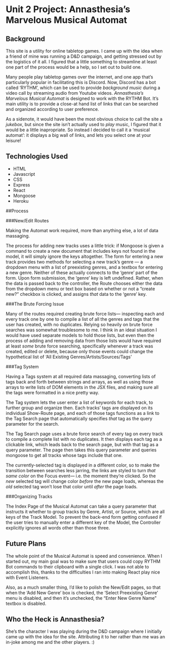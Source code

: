 # Unit 2 Project: Annasthesia’s Marvelous Musical Automat

## Background

This site is a utility for online tabletop games. I came up with the idea when a friend of mine was running a D&D campaign, and getting stressed out by the logistics of it all. I figured that a little something to streamline at least one part of the process would be a help, so I set out to build one.

Many people play tabletop games over the internet, and one app that’s particularly popular in facilitating this is Discord. Now, Discord has a bot called ‘RYTHM’, which can be used to provide *background music* during a video call by streaming audio from Youtube videos. *Annasthesia’s Marvelous Musical Automat* is designed to work with the RYTHM Bot. It’s main utility is to provide a close-at hand list of links that can be searched and organized according to user preference.

As a sidenote, it would have been the most obvious choice to call the site a *jukebox*, but since the site isn’t actually used to *play* music, I figured that it would be a little inapropriate. So instead I decided to call it a ‘musical automat’: it displays a big wall of links, and lets you select one at your leisure!

## Technologies Used

- HTML
- Javascript
- CSS
- Express
- React
- Mongoose
- Heroku

##Process

###New/Edit Routes

Making the Automat work required, more than anything else, a lot of data massaging.

The process for adding new tracks uses a little trick: if Mongoose is given a command to create a new document that includes keys not found in the model, it will simply ignore the keys altogether. The form for entering a new track provides two methods for selecting a new track’s genre — a dropdown menu with a list of preexisting genres, and a textbox for entering a new genre. Neither of these actually connects to the ‘genre’ part of the form. Upon form submission, the ‘genre’ key is left undefined. Rather, when the data is passed back to the controller, the Route chooses either the data from the dropdown menu or text box based on whether or not a “create new?” checkbox is clicked, and assigns *that* data to the ‘genre’ key.

###The Brute Forcing Issue

Many of the routes required creating brute force lists— inspecting each and every track one by one to compile a list of all the genres and tags that the user has created, with no duplicates. Relying so heavily on brute force searches was somewhat troublesome to me. I think in an ideal situation I would have used separate models to hold those lists, but even then the process of adding and removing data from those lists would have required at least *some* brute force searching, specifically whenever a track was created, edited or delete, because only those events could change the hypothetical list of ‘All Existing Genres/Artists/Sources/Tags’

###Tag System

Having a Tags system at all required data massaging, converting lists of tags back and forth between strings and arrays, as well as using those arrays to write lists of DOM elements in the JSX files, and making sure all the tags were formatted in a nice pretty way.

The Tag system lets the user enter a list of keywords for each track, to further group and organize then. Each tracks’ tags are displayed on its individual Show-Route page, and each of those tags functions as a link to the Tag Search page that automatically specifies *that* tag as the query parameter for the search.

The Tag Search page uses a brute force search of every tag on every track to compile a complete list with no duplicates. It then displays each tag as a clickable link, which leads back to the search page, but with that tag as a query parameter. The page then takes this query parameter and queries mongoose to get all tracks whose tags include that one.

The currently-selected tag is displayed in a different color, so to make the transition between searches less jarring, the links are styled to turn *that same color* on the Focus event— i.e. the moment they’re clicked. So the *new* selected tag will change color *before* the new page loads, whereas the *old* selected tag won’t lose that color until *after* the page loads.   

###Organizing Tracks

The Index Page of the Musical Automat can take a query parameter that instructs it whether to group tracks by Genre, Artist, or Source, which are all keys of the Track Model. To prevent the back-end form getting confused if the user tries to manually enter a different key of the Model, the Controller explicitly ignores all words other than those three.

## Future Plans

The whole point of the Musical Automat is speed and convenience. When I started out, my main goal was to make sure that users could copy RYTHM Bot commands to their clipboard with a single click. I was not able to accomplish this, thanks to the difficulties I ran into making React play nice with Event Listeners.

Also, as a much smaller thing, I’d like to polish the New/Edit pages, so that when the ‘Add New Genre’ box is checked, the ‘Select Preexisting Genre’ menu is disabled, and then it’s unchecked, the “Enter New Genre Name” textbox is disabled.

## Who the Heck is Annasthesia?

She’s the character I was playing during the D&D campaign where I initially came up with the idea for the site. Attributing it to her rather than me was an in-joke among me and the other players. :)





